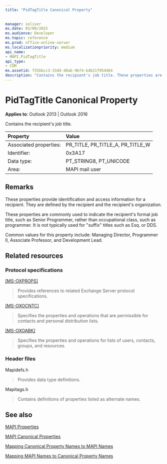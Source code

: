 ```yaml
---
title: "PidTagTitle Canonical Property"
 
 
manager: soliver
ms.date: 03/09/2015
ms.audience: Developer
ms.topic: reference
ms.prod: office-online-server
ms.localizationpriority: medium
api_name:
- MAPI.PidTagTitle
api_type:
- COM
ms.assetid: f35bbcc3-15dd-40ab-9bf4-bdb21f95d464
description: "Contains the recipient's job title. These properties are defined by the recipient and the recipient's organization."
---
```


# PidTagTitle Canonical Property

  
  
**Applies to**: Outlook 2013 | Outlook 2016 
  
Contains the recipient's job title.
  
|Property |Value |
|:-----|:-----|
|Associated properties:  <br/> |PR_TITLE, PR_TITLE_A, PR_TITLE_W  <br/> |
|Identifier:  <br/> |0x3A17  <br/> |
|Data type:  <br/> |PT_STRING8, PT_UNICODE  <br/> |
|Area:  <br/> |MAPI mail user  <br/> |
   
## Remarks

These properties provide identification and access information for a recipient. They are defined by the recipient and the recipient's organization. 
  
These properties are commonly used to indicate the recipient's formal job title, such as Senior Programmer, rather than occupational class, such as programmer. It is not typically used for "suffix" titles such as Esq. or DDS.
  
Common values for this property include: Managing Director, Programmer II, Associate Professor, and Development Lead. 
  
## Related resources

### Protocol specifications

[[MS-OXPROPS]](https://msdn.microsoft.com/library/f6ab1613-aefe-447d-a49c-18217230b148%28Office.15%29.aspx)
  
> Provides references to related Exchange Server protocol specifications.
    
[[MS-OXOCNTC]](https://msdn.microsoft.com/library/9b636532-9150-4836-9635-9c9b756c9ccf%28Office.15%29.aspx)
  
> Specifies the properties and operations that are permissible for contacts and personal distribution lists.
    
[[MS-OXOABK]](https://msdn.microsoft.com/library/f4cf9b4c-9232-4506-9e71-2270de217614%28Office.15%29.aspx)
  
> Specifies the properties and operations for lists of users, contacts, groups, and resources.
    
### Header files

Mapidefs.h
  
> Provides data type definitions.
    
Mapitags.h
  
> Contains definitions of properties listed as alternate names.
    
## See also



[MAPI Properties](mapi-properties.md)
  
[MAPI Canonical Properties](mapi-canonical-properties.md)
  
[Mapping Canonical Property Names to MAPI Names](mapping-canonical-property-names-to-mapi-names.md)
  
[Mapping MAPI Names to Canonical Property Names](mapping-mapi-names-to-canonical-property-names.md)

